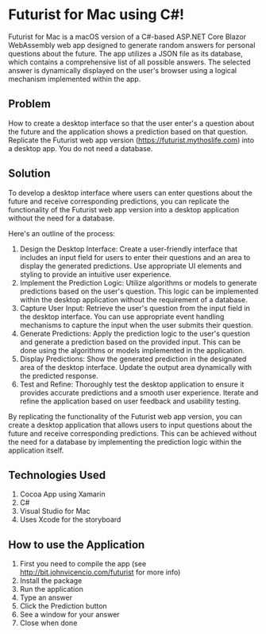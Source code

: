 # Futurist for Mac using C#!
Futurist for Mac is a macOS version of a C#-based ASP.NET Core Blazor WebAssembly web app designed to generate random answers for personal questions about the future. The app utilizes a JSON file as its database, which contains a comprehensive list of all possible answers. The selected answer is dynamically displayed on the user's browser using a logical mechanism implemented within the app.

## Problem
How to create a desktop interface so that the user enter's a question about the future and the application shows a prediction based on that question. Replicate the Futurist web app version (https://futurist.mythoslife.com) into a desktop app. You do not need a database.

## Solution
To develop a desktop interface where users can enter questions about the future and receive corresponding predictions, you can replicate the functionality of the Futurist web app version into a desktop application without the need for a database.

Here's an outline of the process:

1. Design the Desktop Interface: Create a user-friendly interface that includes an input field for users to enter their questions and an area to display the generated predictions. Use appropriate UI elements and styling to provide an intuitive user experience.
2. Implement the Prediction Logic: Utilize algorithms or models to generate predictions based on the user's question. This logic can be implemented within the desktop application without the requirement of a database.
3. Capture User Input: Retrieve the user's question from the input field in the desktop interface. You can use appropriate event handling mechanisms to capture the input when the user submits their question.
4. Generate Predictions: Apply the prediction logic to the user's question and generate a prediction based on the provided input. This can be done using the algorithms or models implemented in the application.
5. Display Predictions: Show the generated prediction in the designated area of the desktop interface. Update the output area dynamically with the predicted response.
6. Test and Refine: Thoroughly test the desktop application to ensure it provides accurate predictions and a smooth user experience. Iterate and refine the application based on user feedback and usability testing.

By replicating the functionality of the Futurist web app version, you can create a desktop application that allows users to input questions about the future and receive corresponding predictions. This can be achieved without the need for a database by implementing the prediction logic within the application itself.

## Technologies Used
1. Cocoa App using Xamarin
2. C#
3. Visual Studio for Mac
4. Uses Xcode for the storyboard

## How to use the Application
1. First you need to compile the app (see http://bit.johnvicencio.com/futurist for more info)
2. Install the package 
3. Run the application
4. Type an answer
5. Click the Prediction button
6. See a window for your answer
7. Close when done 
